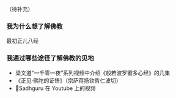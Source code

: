 
（待补充）

### 我为什么想了解佛教

最初正儿八经

### 我通过哪些途径了解佛教的见地

- 梁文道“一千零一夜”系列视频中介绍《般若波罗蜜多心经》的几集
- 《正见·佛陀的证悟》（宗萨蒋扬钦哲仁波切）
- Sadhguru 在 Youtube 上的视频
